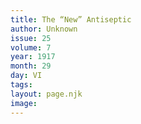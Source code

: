 ```yaml
---
title: The “New” Antiseptic
author: Unknown
issue: 25
volume: 7
year: 1917
month: 29
day: VI
tags:
layout: page.njk
image:
---
```






